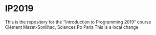 # IP2019

This is the repository for the "Introduction to Programming 2019" course
Clément Mazet-Sonilhac, Sciences Po Paris
This is a local change
